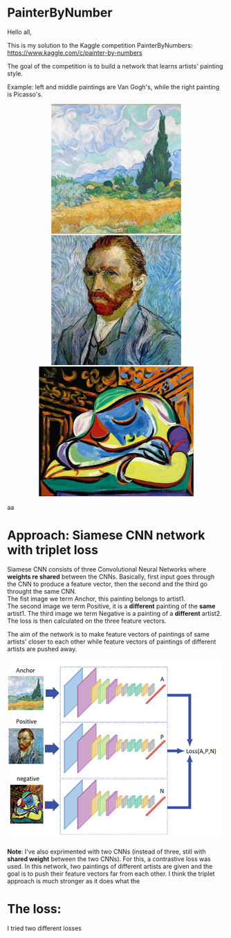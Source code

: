 # PainterByNumber

Hello all,

This is my solution to the Kaggle competition PainterByNumbers: https://www.kaggle.com/c/painter-by-numbers

The goal of the competition is to build a network that learns artists' painting style. 

Example: left and middle paintings are Van Gogh's, while the right painting is Picasso's.   
<p align="center">
  <img src="photos/n-3861-00-000045-hd.jpg" height="300" />
  <img src="photos/self-portrait.jpg" height="300"/> 
  <img src="photos/Jeun-Fille-Endormie-by-Picasso.jpg" height="300"/>
</p>
  


aa
# Approach: Siamese CNN network with triplet loss
Siamese CNN consists of three Convolutional Neural Networks where **weights re shared** between the CNNs.
Basically, first input goes through the CNN to produce a feature vector, then the second and the third go throught the same CNN.  
The fist image we term Anchor, this painting belongs to artist1.   
The second image we term Positive, it is a **different** painting of the **same** artist1.
The third image we term Negative is a painting of a **different** artist2.  
The loss is then calculated on the three feature vectors.  

The aim of the network is to make feature vectors of paintings of same artists' closer to each other while feature vectors of paintings of different artists are pushed away.  

<p align="center">
  <img src="photos/0_SszXblCjQOPiLhjZ.png" width="600"/>
</p>


**Note**: I've also exprimented with two CNNs (instead of three, still with **shared weight** between the two CNNs). For this, a contrastive loss was used.
In this network, two paintings of different artists are given and the goal is to push their feature vectors far from each other. 
I think the triplet approach is much stronger as it does what the 

# The loss:
I tried two different losses
